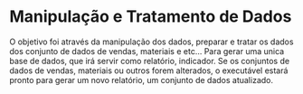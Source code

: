 # Manipulação e Tratamento de Dados 

O objetivo foi através da manipulação dos dados, preparar e tratar os dados dos conjunto de dados de vendas, materiais e etc... Para gerar uma unica base de dados, que irá servir como relatório, indicador. Se os conjuntos de dados de vendas, materiais ou outros forem alterados, o executável estará pronto para gerar um novo relatório, um conjunto de dados atualizado.

